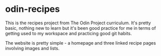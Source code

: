 # odin-recipes
This is the recipes project from The Odin Project curriculum. It's pretty basic, nothing new to learn but it's been good practice for me in terms of getting used to my workspace and practicing good git habits.

The website is pretty simple - a homepage and three linked recipe pages involving images and lists. 

